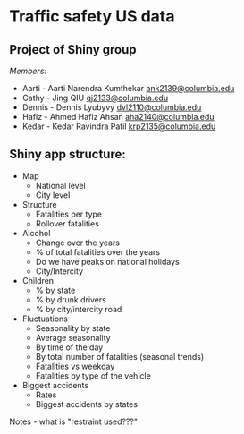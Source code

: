 # Traffic safety US data
## Project of Shiny group
_Members:_
* Aarti - Aarti Narendra Kumthekar <ank2139@columbia.edu>
* Cathy - Jing QIU <qj2133@columbia.edu>
* Dennis - Dennis Lyubyvy <dvl2110@columbia.edu>
* Hafiz - Ahmed Hafiz Ahsan <aha2140@columbia.edu>
* Kedar - Kedar Ravindra Patil <krp2135@columbia.edu>

## Shiny app structure:
* Map 
	+ National level
	+ City level
* Structure 
	+ Fatalities per type
	+ Rollover fatalities 
* Alcohol
	+ Change over the years
	+ % of total fatalities over the years
	+ Do we have peaks on national holidays
	+ City/Intercity
* Children
	+ % by state
	+ % by drunk drivers
	+ % by city/intercity road
* Fluctuations
	+ Seasonality by state
	+ Average seasonality
	+ By time of the day
	+ By total number of fatalities (seasonal trends)
	+ Fatalities vs weekday
	+ Fatalities by type of the vehicle
* Biggest accidents
	+ Rates 
	+ Biggest accidents by states 




Notes - what is "restraint used???"
